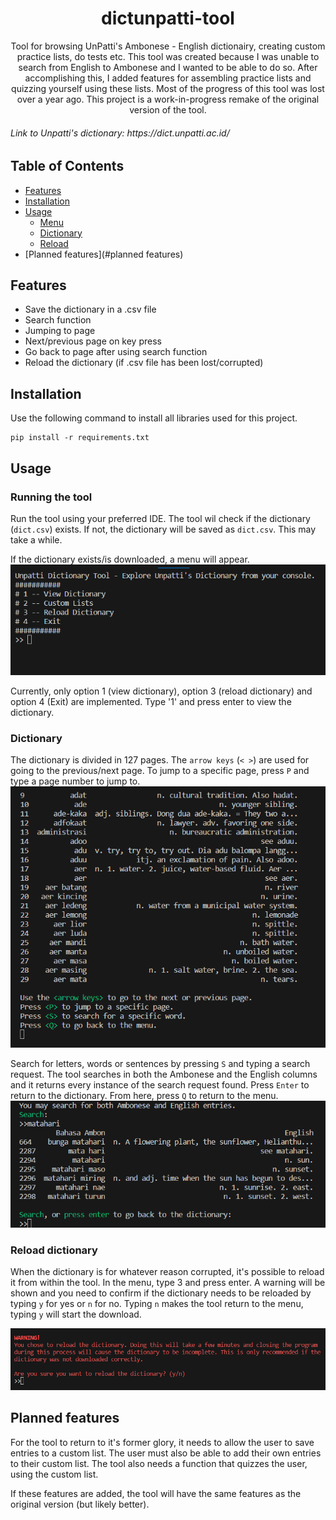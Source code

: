 
<h1 align="center">dictunpatti-tool</h1>

<p align="center">
Tool for browsing UnPatti's Ambonese - English dictionairy, creating custom practice lists, do tests etc.
This tool was created because I was unable to search from English to Ambonese and I wanted to be able to do so. 
After accomplishing this, I added features for assembling practice lists and quizzing yourself using these lists.
Most of the progress of this tool was lost over a year ago. This project is a work-in-progress remake of the original
version of the tool.
</p>
<h6>
Link to Unpatti's dictionary: https://dict.unpatti.ac.id/
</h6>

## Table of Contents
- [Features](#features)
- [Installation](#installation)
- [Usage](#usage)
  - [Menu](#menu)
  - [Dictionary](#dictionary)
  - [Reload](#reload)
- [Planned features](#planned features)
## Features
- Save the dictionary in a .csv file
- Search function
- Jumping to page
- Next/previous page on key press
- Go back to page after using search function
- Reload the dictionary (if .csv file has been lost/corrupted)

## Installation
Use the following command to install all libraries used for this project.

```
pip install -r requirements.txt
```

## Usage

### Running the tool
Run the tool using your preferred IDE. The tool wil check if the dictionary (```dict.csv```) exists. If not, the dictionary will be saved as ```dict.csv```. This may take a while.

If the dictionary exists/is downloaded, a menu will appear.
<img src="screenshots/menu.png">

Currently, only option 1 (view dictionary), option 3 (reload dictionary) and option 4 (Exit) are implemented. Type '1' and press enter to view
the dictionary.

### Dictionary
The dictionary is divided in 127 pages. The ```arrow keys``` (```< >```) are used for going to the previous/next page.
To jump to a specific page, press ```P``` and type a page number to jump to. 
<img src="screenshots/dict_page1.png">

Search for letters, words or sentences by
pressing ```S``` and typing a search request. The tool searches in both the Ambonese and the English columns and it returns every instance of the search request found. Press ```Enter``` to return to the dictionary. From here, press ```Q``` to return to the menu.
<img src="screenshots/dict_search.png">

### Reload dictionary
When the dictionary is for whatever reason corrupted, it's possible to reload it from within the tool. In the menu, type 3 and press enter. A warning will be shown and you need to confirm if the dictionary needs to be reloaded by typing ```y``` for yes or ```n``` for no. Typing ```n``` makes the tool return to the menu, typing ```y``` will start the download.

<img src="screenshots/reload.png">

## Planned features
For the tool to return to it's former glory, it needs to allow the user to save entries to a custom list. The user must also be able to add their own entries to their custom list. The tool also needs a function that quizzes the user, using the custom list. 

If these features are added, the tool will have the same features as the original version (but likely better).
